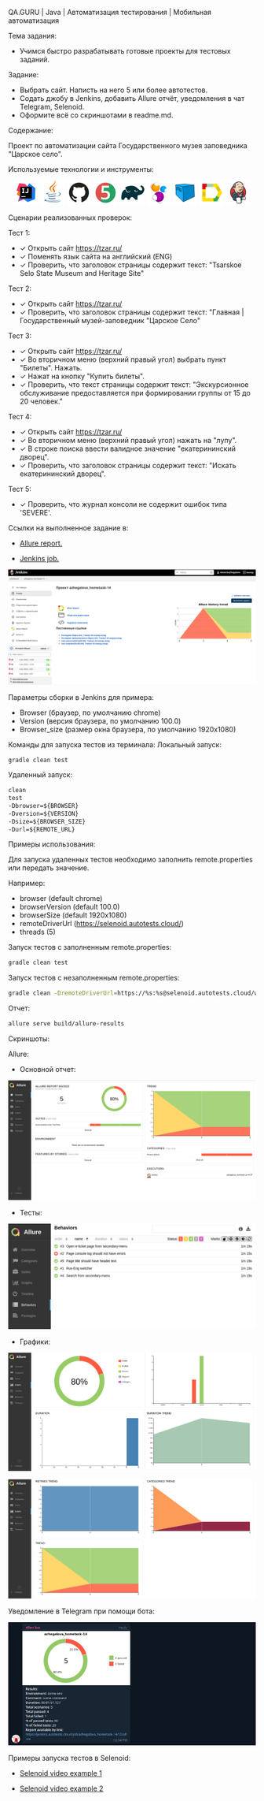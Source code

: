 QA.GURU | Java | Автоматизация тестирования | Мобильная автоматизация

Тема задания:

* Учимся быстро разрабатывать готовые проекты для тестовых заданий.

Задание:

* Выбрать сайт. Написть на него 5 или более автотестов.
* Содать джобу в Jenkins, добавить Allure отчёт, уведомления в чат Telegram, Selenoid.
* Оформите всё со скриншотами в readme.md.


Содержание:

Проект по автоматизации сайта Государственного музея заповедника "Царское село".
  

Используемые технологии и инструменты:

<p align="center">
<a href="https://www.jetbrains.com/idea/"><img src="images/logo/Idea.svg" width="50" height="50"  alt="IDEA"/></a>
<a href="https://www.java.com/"><img src="images/logo/Java.svg" width="50" height="50"  alt="Java"/></a>
<a href="https://github.com/"><img src="images/logo/GitHub.svg" width="50" height="50"  alt="Github"/></a>
<a href="https://junit.org/junit5/"><img src="images/logo/Junit5.svg" width="50" height="50"  alt="JUnit 5"/></a>
<a href="https://gradle.org/"><img src="images/logo/Gradle.svg" width="50" height="50"  alt="Gradle"/></a>
<a href="https://selenide.org/"><img src="images/logo/Selenide.svg" width="50" height="50"  alt="Selenide"/></a>
<a href="https://aerokube.com/selenoid/"><img src="images/logo/Selenoid.svg" width="50" height="50"  alt="Selenoid"/></a>
<a href="https://github.com/allure-framework/allure2"><img src="images/logo/Allure.svg" width="50" height="50"  alt="Allure"/></a>
<a href="https://www.jenkins.io/"><img src="images/logo/Jenkins.svg" width="50" height="50"  alt="Jenkins"/></a>
</p>

Сценарии реализованных проверок:

Тест 1:
- ✓ Открыть сайт https://tzar.ru/
- ✓ Поменять язык сайта на английский (ENG)
- ✓ Проверить, что заголовок страницы содержит текст: "Tsarskoe Selo State Museum and Heritage Site"

Тест 2:
- ✓ Открыть сайт https://tzar.ru/
- ✓ Проверить, что заголовок страницы содержит текст: "Главная | Государственный музей-заповедник "Царское Село"

Тест 3:
- ✓ Открыть сайт https://tzar.ru/
- ✓ Во вторичном меню (верхний правый угол) выбрать пункт "Билеты". Нажать.
- ✓ Нажат на кнопку "Купить билеты".
- ✓ Проверить, что текст страницы содержит текст: "Экскурсионное обслуживание предоставляется при формировании группы от 15 до 20 человек."

Тест 4:
- ✓ Открыть сайт https://tzar.ru/
- ✓ Во вторичном меню (верхний правый угол) нажать на "лупу".
- ✓ В строке поиска ввести валидное значение "екатерининский дворец".
- ✓ Проверить, что заголовок страницы содержит текст: "Искать екатерининский дворец".

Тест 5:
- ✓ Проверить, что журнал консоли не содержит ошибок типа 'SEVERE'.


Ссылки на выполненное задание в:

* <a target="_blank" href="https://jenkins.autotests.cloud/job/azhegalova_hometask-14/4/allure">Allure report.</a>

* <a target="_blank" href="https://jenkins.autotests.cloud/job/azhegalova_hometask-14/"> Jenkins job. </a>
<p align="center">
<a href="https://jenkins.autotests.cloud/job/azhegalova_hometask-14/"><img src="images/screens/jenkins.png" alt="Jenkins"/></a>
</p>


Параметры сборки в Jenkins для примера:

- Browser (браузер, по умолчанию chrome)
- Version (версия браузера, по умолчанию 100.0)
- Browser_size (размер окна браузера, по умолчанию 1920x1080)



Команды для запуска тестов из терминала:
Локальный запуск:
```
gradle clean test
```

Удаленный запуск:
```
clean
test
-Dbrowser=${BROWSER}
-Dversion=${VERSION}
-Dsize=${BROWSER_SIZE}
-Durl=${REMOTE_URL}
```

Примеры использования:

Для запуска удаленных тестов необходимо заполнить remote.properties или передать значение. 

Например:

* browser (default chrome)
* browserVersion (default 100.0)
* browserSize (default 1920x1080)
* remoteDriverUrl (https://selenoid.autotests.cloud/)
* threads (5)


Запуск тестов с заполненным remote.properties:
```bash
gradle clean test
```

Запуск тестов с незаполненным remote.properties:
```bash
gradle clean -DremoteDriverUrl=https://%s:%s@selenoid.autotests.cloud/wd/hub/ -DvideoStorage=https://selenoid.autotests.cloud/video/ -Dthreads=1 test
```

Отчет:
```bash
allure serve build/allure-results
```

Скриншоты:

Allure:

* Основной отчет:
<p align="center">
<img title="Allure Overview Dashboard" src="images/screens/allure-1.png">
</p>

* Тесты:
<p align="center">
<img title="Allure Tests" src="images/screens/allure-4.png">
</p>

* Графики:
<p align="center">
<img title="Allure Tests" src="images/screens/allure-2.png">
</p>
<p align="center">
<img title="Allure Tests" src="images/screens/allure-3.png">
</p>

Уведомление в Telegram при помощи бота: 

<p align="center">
<img title="Allure Overview Dashboard" src="images/screens/telegram.png" >
</p>

Примеры запуска тестов в Selenoid:

* <a target="_blank" href="https://selenoid.autotests.cloud/video/e0d38be6e46b6161571bf42e890c2c7f.mp4"> Selenoid video example 1</a>
<p align="center">
<a href="https://selenoid.autotests.cloud/video/e0d38be6e46b6161571bf42e890c2c7f.mp4"></a>
</p>

* <a target="_blank" href="https://selenoid.autotests.cloud/video/9c771aff38bd9dbd13661d1fd759e4a2.mp4"> Selenoid video example 2 </a>
<p align="center">
<a href="https://selenoid.autotests.cloud/video/9c771aff38bd9dbd13661d1fd759e4a2.mp4"></a>
</p>
